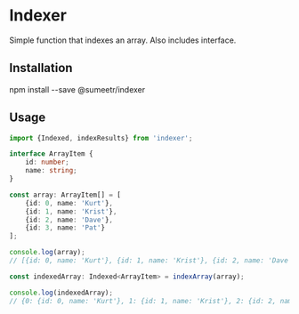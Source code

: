 # Indexer
Simple function that indexes an array. Also includes interface.

## Installation
npm install --save @sumeetr/indexer

## Usage
```typescript
import {Indexed, indexResults} from 'indexer';

interface ArrayItem {
    id: number;
    name: string;
}

const array: ArrayItem[] = [
    {id: 0, name: 'Kurt'},
    {id: 1, name: 'Krist'},
    {id: 2, name: 'Dave'},
    {id: 3, name: 'Pat'}
];

console.log(array);
// [{id: 0, name: 'Kurt'}, {id: 1, name: 'Krist'}, {id: 2, name: 'Dave'}, {id: 3, name: 'Pat'}]

const indexedArray: Indexed<ArrayItem> = indexArray(array);

console.log(indexedArray);
// {0: {id: 0, name: 'Kurt'}, 1: {id: 1, name: 'Krist'}, 2: {id: 2, name: 'Dave'}, 3: {id: 3, name: 'Pat'}}
```

